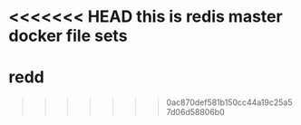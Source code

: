 <<<<<<< HEAD
this is redis master docker file sets 
=======
# redd
>>>>>>> 0ac870def581b150cc44a19c25a57d06d58806b0
